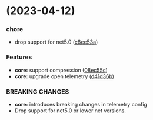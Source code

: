 # [](https://github.com/dinavinter/Http.Options/compare/v7.3.0-prerelease.1...v) (2023-04-12)


### chore

* drop support for net5.0 ([c8ee53a](https://github.com/dinavinter/Http.Options/commit/c8ee53a7d91d54609888041a0f52b0269edcea4e))


### Features

* **core:** support compression ([08ec55c](https://github.com/dinavinter/Http.Options/commit/08ec55c5dd1b89d144a9a29610c6e506f9bb7a02))
* **core:** upgrade open telemetry ([d41d36b](https://github.com/dinavinter/Http.Options/commit/d41d36b44d0a38b7069ebc667510974aa932a9b6))


### BREAKING CHANGES

* **core:** introduces breaking changes in telemetry config
* Drop support for net5.0 or lower net versions.



